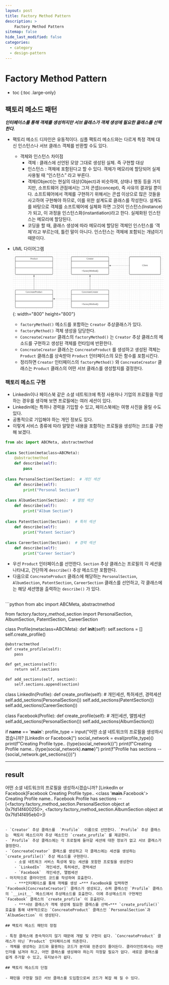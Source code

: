 ```yaml
---
layout: post
title: Factory Method Pattern
description: >
    Factory Method Pattern
sitemap: false
hide_last_modified: false
categories:
  - category
  - design-pattern
---
```



# Factory Method Pattern

* toc
{:toc .large-only}

## 팩토리 메소드 패턴  
***인터페이스를 통해 객체를 생성하지만 서브 클래스가 객체 생성에 필요한 클래스를 선택한다.***

- 팩토리 메소드 디자인은 유동적이다. 심플 팩토리 메소드와는 다르게 특정 객체 대신 인스턴스나 서브 클래스 객체를 반환할 수도 있다.
    - 객체와 인스턴스 차이점
        - 객체 : 클래스에 선언된 모양 그대로 생성된 실체. 즉 구현할 대상
        - 인스턴스 : 객체에 포함된다고 할 수 있다. 객체가 메모리에 할당되어 실제 사용될 때 “인스턴스” 라고 부른다.
        - 객체(Object)는 현실의 대상(Object)과 비슷하여, 상태나 행동 등을 가지지만, 소프트웨어 관점에서는 그저 콘셉(concept), 즉 사유의 결과일 뿐이다. 소프트웨어에서 객체를 구현하기 위해서는 콘셉 이상으로 많은 것들을 사고하여 구현해야 하므로, 이를 위한 설계도로 클래스를 작성한다. 설계도를 바탕으로 객체를 소프트웨어에 실체화 하면 그것이 인스턴스(Instance)가 되고, 이 과정을 인스턴스화(instantiation)라고 한다. 실체화된 인스턴스는 메모리에 할당된다.
        - 코딩을 할 때, 클래스 생성에 따라 메모리에 할당된 객체인 인스턴스를 ‘객체’라고 부르는데, 틀린 말이 아니다. 인스턴스는 객체에 포함되는 개념이기 때문이다.

- UML 다이어그램
![다이어그램](/assets/img/posts/factory_method/uml.png){: width="800" height="800"}
  - `factoryMethod()` 메소드를 포함하는 `Creator` 추상클래스가 있다.
  - `factoryMethod()` 객체 생성을 담당한다.
  - `ConcreateCreator` 클래스의 `factoryMethod()` 는 `Creator` 추상 클래스의 메소드를 구현하고 생성된 객체를 런타임에 반환한다.
  - `ConcreateCreator` 클래스는 `ConcreateProduct` 를 생성하고 생성된 객체는 `Product` 클래스를 상속받아 `Product` 인터페이스의 모든 함수를 포함시킨다.
  - 정리하면 `Creator` 인터페이스의 `factoryMethod()`  와 `ConcreateCreator` 클래스는 `Product`  클래스의 어떤 서브 클래스를 생성할지를 결정한다.

### 팩토리 메소드 구현

- Linkedin이나 페이스북 같은 소셜 네트워크에 특정 사용자나 기업의 프로필을 작성하는 경우를 생각해 보면 프로필에는 여러 세션이 있다.
- Linkedin에는 특허나 경력을 기입할 수 있고, 페이스북에는 여행 사진을 올릴 수도 있다.
- 공통적으로 기입해야 하는 개인 정보도 있다.
- 이렇게 서비스 종류에 따라 알맞은 내용을 포함하는 프로필을 생성하는 코드를 구현해 보겠다.

```python
from abc import ABCMeta, abstractmethod

class Section(metaclass=ABCMeta):
    @abstractmethod
    def describe(self):
        pass

class PersonalSection(Section):  # 개인 섹션
    def describe(self):
        print("Personal Section")

class AlbumSection(Section):  # 앨범 섹션
    def describe(self):
        print("Album Section")

class PatentSection(Section):  # 특허 섹션
    def describe(self):
        print("Patent Section")

class CareerSection(Section):  # 경력 섹션
    def describe(self):
        print("Career Section")
```
- 우선 `Product` 인터페이스를 선언한다. `Section` 추상 클래스는 프로필의 각 세션을 나타내고, 간단하게 `describe()` 추상 메소드만 포함한다.
- 다음으로 `ConcreateProduct` 클래스에 해당하는 `PersonalSection`, `AlbumSection`, `PatentSection`, `CareerSection` 클래스를 선언하고, 각 클래스에는 해당 세션명을 출력하는 `describe()` 가 있다.

<br>
```python
from abc import ABCMeta, abstractmethod

from factory.factory_method_section import PersonalSection, AlbumSection, PatentSection, CareerSection

class Profile(metaclass=ABCMeta):
    def __init__(self):
        self.sections = []
        self.create_profile()

    @abstractmethod
    def create_profile(self):
        pass

    def get_sections(self):
        return self.sections

    def add_sections(self, section):
        self.sections.append(section)

class LinkedIn(Profile):
    def create_profile(self):
        # 개인세션, 특허세션, 경력세션
        self.add_sections(PersonalSection())
        self.add_sections(PatentSection())
        self.add_sections(CareerSection())

class Facebook(Profile):
    def create_profile(self):
        # 개인세션, 앨범세션
        self.add_sections(PersonalSection())
        self.add_sections(AlbumSection())

if __name__ == '__main__':
    profile_type = input("어떤 소셜 네트워크의 프로필을 생성하시겠습니까? [LinkedIn or Facebook]")
    social_network = eval(profile_type)()
    print(f"Creating Profile type.. {type(social_network)}")
    print(f"Creating Profile name.. {type(social_network).__name__}")
    print(f"Profile has sections -- {social_network.get_sections()})") 

----------
result
----------
어떤 소셜 네트워크의 프로필을 생성하시겠습니까? [LinkedIn or Facebook]Facebook
Creating Profile type.. <class '__main__.Facebook'>
Creating Profile name.. Facebook
Profile has sections -- [<factory.factory_method_section.PersonalSection object at 0x7fd14f400250>, <factory.factory_method_section.AlbumSection object at 0x7fd14f495eb0>])
```

- `Creator` 추상 클래스를  `Profile`  이름으로 선언한다. `Profile` 추상 클래스는  팩토리 메소드이자 추상 메소드인 `create_profile` 를 제공한다.
- `Profile` 추상 클래스에는 각 프로필에 들어갈 세션에 대한 정보가 없고 서브 클래스가 결정한다.
- `ConcreateCreator` 클래스를 생성하고 각 클래스에는 세션을 생성하는 `create_profile()` 추상 메소드를 구현한다.
    - 소셜 네트워크 서비스 특성에 맞는 세션을 포함한 프로필을 생성한다
    - `LinkedIn`  개인세션, 특허세션, 경력세션
    - `Facebook`  개인세션, 앨범세션
- 마지막으로 클라이언트 코드를 작성하여 호출한다.
    - ***인터페이스를 통해 객체를 생성 →*** FaceBook을 입력하면 `Facebook[ConcreateCreator]` 클래스가 생성되고, 슈퍼 클래스인 `Profile` 클래스의 `__init__` 메소드에서 추상메소드를 호출한다. 이에 추상메소드의 구현체인 `Facebook` 클래스의 `create_profile` 이 호출된다.
    - ***서브 클래스가 객체 생성에 필요한 클래스를 선택→*** `create_profile()` 호출을 통해 내부적으로는 `ConcreateProduct` 클래스인 `PersonalSection`과 `AlbumSection` 이 생성된다.

## 팩토리 메소드 패턴의 장점

- 특정 클래스에 종속적이지 않기 때문에 개발 및 구현이 쉽다. `ConcreateProduct` 클래스가 아닌 `Product` 인터페이스에 의존한다.
- 객체를 생성하는 코드와 활용하는 코드가 분리돼 읜존성이 줄어든다. 클라이언트에서는 어떤 인자를 넘겨야 하고, 어떤 클래스를 생성해야 하는지 걱정할 필요가 없다. 새로운 클래스를 쉽게 추가할 수 있고, 유지보수가 쉽다.

## 팩토리 메소드의 단점

- 패턴을 구현할 많은 서브 클래스를 도입합으로써 코드가 복잡 해 질 수 있다.